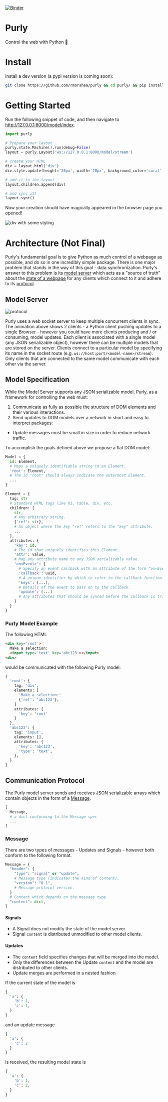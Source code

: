 [![Binder](https://mybinder.org/badge.svg)](https://mybinder.org/v2/gh/rmorshea/purly/master?filepath=examples/notebooks)


# Purly

Control the web with Python :snake:


# Install

Install a dev version (a pypi version is coming soon):

```bash
git clone https://github.com/rmorshea/purly && cd purly/ && pip install -e . -r requirements.txt
```


# Getting Started

Run the following snippet of code, and then navigate to http://127.0.0.1:8000/model/index.

```python
import purly

# Prepare your layout
purly.state.Machine().run(debug=False)
layout = purly.Layout('ws://127.0.0.1:8000/model/stream')

# create your HTML
div = layout.html('div')
div.style.update(height='20px', width='20px', background_color='coral')

# add it to the layout
layout.children.append(div)

# and sync it!
layout.sync()
```

Now your creation should have magically appeared in the browser page you opened!

![div with some styling](https://raw.githubusercontent.com/rmorshea/purly/master/docs/getting-started-div.png)


# Architecture (Not Final)

Purly's fundamental goal is to give Python as much control of a webpage as possible, and do so in one incredibly simple package. There is one major problem that stands in the way of this goal - data synchronization. Purly's answer to this problem is its [model server](#model-server) which acts as a "source of truth" about the [state of a webpage](#model-specification) for any clients which connect to it and adhere to its [protocol](#communication-protocol).


## Model Server

![protocol](https://raw.githubusercontent.com/rmorshea/purly/master/docs/protocol/protocol.gif)

Purly uses a web socket server to keep multiple concurrent clients in sync. The animation above shows 2 clients - a Python client pushing updates to a single Browser - however you could have more clients producing and / or consuming, model updates. Each client is associated with a single model (any JSON serializable object), however there can be multiple models that are stored on the server. Clients connect to a particular model by specifying its name in the socket route (e.g. `ws://host:port/<model-name>/stream`). Only clients that are connected to the same model communicate with each other via the server.


## Model Specification

While the Model Server supports any JSON serializable model, Purly, as a framework for controlling the web must:

1. Communicate as fully as possible the structure of DOM elements and their various interactions.
2. Send updates to DOM models over a network in short and easy to interpret packages:
  + Update messages must be small in size in order to reduce network traffic.

To accomplish the goals defined above we propose a flat DOM model:

```python
Model = {
  id: Element,
  # Maps a uniquely identifiable string to an Element.
  'root': Element,
  # The id "root" should always indicate the outermost Element.
  ...
}
```

```python
Element = {
  tag: str
  # Standard HTML tags like h1, table, div, etc.
  children: [
    str,
    # Any arbitrary string.
    {'ref': str},
    # An object where the key "ref" refers to the "key" attribute.
    ...
  ],
  attributes: {
    'key': id,
    # The id that uniquely identifies this Element.
    'attr': value,
    # Map any attribute name to any JSON serializable value.
    'on<Event>': {
      # Specify an event callback with an attribute of the form "on<Event>".
      'callback': uuid,
      # A unique identifier by which to refer to the callback function.
      'keys': [...],
      # Details of the event to pass on to the callback.
      'update': [...]
      # Any attributes that should be synced before the callback is triggered.
    }
  }
}
```


### Purly Model Example

The following HTML

```html
<div key='root'>
  Make a selection:
  <input type='text' key='abc123'></input>
<div>
```

would be communicated with the following Purly model:

```python
{
  'root': {
    tag: 'div',
    elements: [
      'Make a selection:'
      {'ref': 'abc123'},
    ]
    attributes: {
      'key': 'root'
    }
  },
  'abc123': {
    tag: 'input',
    elements: [],
    attributes: {
      'key': 'abc123',
      'type': 'text',
    },
  }
}
```


## Communication Protocol

The Purly model server sends and receives JSON serializable arrays which contain objects in the form of a [Message](#message).

```python
[
  Message,
  # a dict conforming to the Message spec
  ...
]
```


### Message

There are two types of messages - Updates and Signals - however both conform to the following format.

```python
Message = {
  "header": {
    "type": "signal" or "update",
    # Message type (indicates the kind of content).
    "version": "0.1",
    # Message protocol version.
  }
  # Content which depends on the message type.
  "content": dict,
}
```


#### Signals

+ A Signal does not modify the state of the model server.
+ Signal `content` is distributed unmodified to other model clients.


#### Updates

+ The `content` field specifies changes that will be merged into the model.
+ Only the differences between the Update `content` and the model are distributed to other clients.
+ Update merges are performed in a nested fashion

If the current state of the model is

```python
{
  'a': {
    'b': 1,
    'c': 1,
  }
}
```

and an update message

```python
{
  'a': {
    'c': 2
  }
}
```

is received, the resulting model state is

```python
{
  'a': {
    'b': 1,
    'c': 2,
  }
}
```
